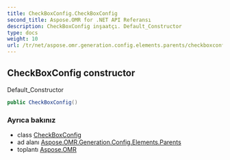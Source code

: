 ```yaml
---
title: CheckBoxConfig.CheckBoxConfig
second_title: Aspose.OMR for .NET API Referansı
description: CheckBoxConfig inşaatçı. Default_Constructor
type: docs
weight: 10
url: /tr/net/aspose.omr.generation.config.elements.parents/checkboxconfig/checkboxconfig/
---
```

## CheckBoxConfig constructor

Default_Constructor

```csharp
public CheckBoxConfig()
```

### Ayrıca bakınız

* class [CheckBoxConfig](../)
* ad alanı [Aspose.OMR.Generation.Config.Elements.Parents](../../checkboxconfig/)
* toplantı [Aspose.OMR](../../../)


